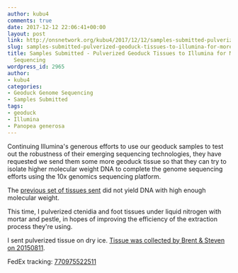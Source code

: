 ```yaml
---
author: kubu4
comments: true
date: 2017-12-12 22:06:41+00:00
layout: post
link: http://onsnetwork.org/kubu4/2017/12/12/samples-submitted-pulverized-geoduck-tissues-to-illumina-for-more-10x-genomics-sequencing/
slug: samples-submitted-pulverized-geoduck-tissues-to-illumina-for-more-10x-genomics-sequencing
title: Samples Submitted - Pulverized Geoduck Tissues to Illumina for More 10x Genomics
  Sequencing
wordpress_id: 2965
author:
- kubu4
categories:
- Geoduck Genome Sequencing
- Samples Submitted
tags:
- geoduck
- Illumina
- Panopea generosa
---
```


Continuing Illumina's generous efforts to use our geoduck samples to test out the robustness of their emerging sequencing technologies, they have requested we send them some more geoduck tissue so that they can try to isolate higher molecular weight DNA to complete the genome sequencing efforts using the 10x genomics sequencing platform.

The [previous set of tissues sent](http://onsnetwork.org/kubu4/2017/11/20/samples-submitted-geoduck-tissues-to-illumina-for-more-10x-genomics-sequencing/) did not yield DNA with high enough molecular weight.

This time, I pulverized ctenidia and foot tissues under liquid nitrogen with mortar and pestle, in hopes of improving the efficiency of the extraction process they're using.

I sent pulverized tissue on dry ice. [Tissue was collected by Brent & Steven on 20150811](http://onsnetwork.org/halfshell/2015/08/11/big-day-big-clam/).

FedEx tracking: [770975522511](https://www.fedex.com/apps/fedextrack/?action=track&tracknumbers=770975522511&clienttype=ivshpalrt)
